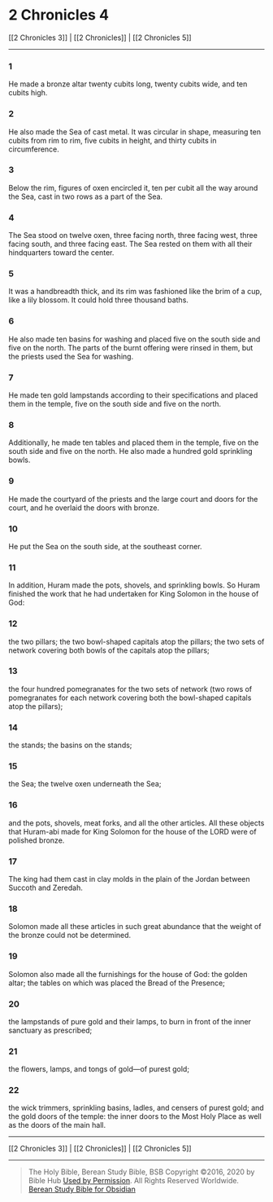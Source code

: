 # 2 Chronicles 4

[[2 Chronicles 3]] | [[2 Chronicles]] | [[2 Chronicles 5]]

---

### 1
He made a bronze altar twenty cubits long, twenty cubits wide, and ten cubits high.

### 2
He also made the Sea of cast metal. It was circular in shape, measuring ten cubits from rim to rim, five cubits in height, and thirty cubits in circumference.

### 3
Below the rim, figures of oxen encircled it, ten per cubit all the way around the Sea, cast in two rows as a part of the Sea.

### 4
The Sea stood on twelve oxen, three facing north, three facing west, three facing south, and three facing east. The Sea rested on them with all their hindquarters toward the center.

### 5
It was a handbreadth thick, and its rim was fashioned like the brim of a cup, like a lily blossom. It could hold three thousand baths.

### 6
He also made ten basins for washing and placed five on the south side and five on the north. The parts of the burnt offering were rinsed in them, but the priests used the Sea for washing.

### 7
He made ten gold lampstands according to their specifications and placed them in the temple, five on the south side and five on the north.

### 8
Additionally, he made ten tables and placed them in the temple, five on the south side and five on the north. He also made a hundred gold sprinkling bowls.

### 9
He made the courtyard of the priests and the large court and doors for the court, and he overlaid the doors with bronze.

### 10
He put the Sea on the south side, at the southeast corner.

### 11
In addition, Huram made the pots, shovels, and sprinkling bowls. So Huram finished the work that he had undertaken for King Solomon in the house of God:

### 12
the two pillars; the two bowl-shaped capitals atop the pillars; the two sets of network covering both bowls of the capitals atop the pillars;

### 13
the four hundred pomegranates for the two sets of network (two rows of pomegranates for each network covering both the bowl-shaped capitals atop the pillars);

### 14
the stands; the basins on the stands;

### 15
the Sea; the twelve oxen underneath the Sea;

### 16
and the pots, shovels, meat forks, and all the other articles. All these objects that Huram-abi made for King Solomon for the house of the LORD were of polished bronze.

### 17
The king had them cast in clay molds in the plain of the Jordan between Succoth and Zeredah.

### 18
Solomon made all these articles in such great abundance that the weight of the bronze could not be determined.

### 19
Solomon also made all the furnishings for the house of God: the golden altar; the tables on which was placed the Bread of the Presence;

### 20
the lampstands of pure gold and their lamps, to burn in front of the inner sanctuary as prescribed;

### 21
the flowers, lamps, and tongs of gold—of purest gold;

### 22
the wick trimmers, sprinkling basins, ladles, and censers of purest gold; and the gold doors of the temple: the inner doors to the Most Holy Place as well as the doors of the main hall.

---

[[2 Chronicles 3]] | [[2 Chronicles]] | [[2 Chronicles 5]]

---

> The Holy Bible, Berean Study Bible, BSB
> Copyright &copy;2016, 2020 by Bible Hub
> [Used by Permission](https://berean.bible/terms.htm). All Rights Reserved Worldwide.
> [Berean Study Bible for Obsidian](https://github.com/gapmiss/berean-study-bible-for-obsidian)</small>

